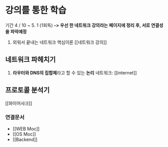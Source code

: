 
# 강의를 통한 학습
기간 4 / 10 ~ 5. 1 (1회독)
**-> 우선 한 네트워크 강의라는 페이지에 정리 후, 서로 연결성을 파악예정**

1. 외워서 끝내는 네트워크 핵심이론 [[네트워크 강의]]


## 네트워크 파헤치기
1.  **라우터와 DNS의 집합체**라고 할 수 있는 **논리** 네트워크: [[internet]]


## 프로토콜 분석기
[[와이어샤크]]


### 연결문서
-  [[WEB Moc]]
- [[OS Moc]]
- [[Backend]]
